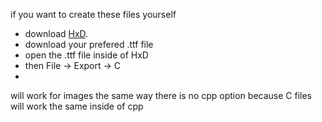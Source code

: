if you want to create these files yourself 

- download [HxD](https://mh-nexus.de/en/hxd/).
- download your prefered .ttf file 
- open the .ttf file inside of HxD
- then File -> Export -> C
-
will work for images the same way
there is no cpp option because C files will work the same inside of cpp 
